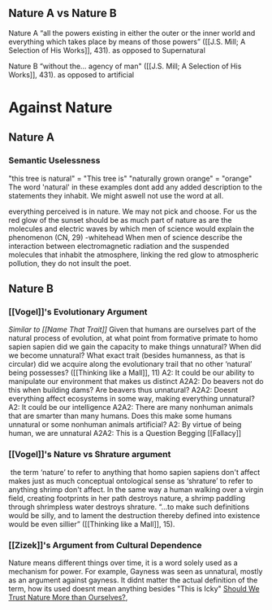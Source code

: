 ## Nature A vs Nature B
Nature A
	“all the powers existing in either the outer or the inner world and everything which takes place by means of those powers” ([[J.S. Mill; A Selection of His Works]], 431).
	as opposed to Supernatural

Nature B
	“without the… agency of man" ([[J.S. Mill; A Selection of His Works]], 431).
	as opposed to artificial


# Against Nature

## Nature A

### Semantic Uselessness
"this tree is natural" = "This tree is"
"naturally grown orange" = "orange"
	The word 'natural' in these examples dont add any added description to the statements they inhabit. We might aswell not use the word at all. 

everything perceived is in nature. We may not pick and choose.
For us the red glow of the sunset should be as much part of nature as are
the molecules and electric waves by which men of science would explain
the phenomenon (CN, 29)
-whitehead
When men
of science describe the interaction between electromagnetic radiation and
the suspended molecules that inhabit the atmosphere, linking the red glow
to atmospheric pollution, they do not insult the poet.
## Nature B

### [[Vogel]]'s Evolutionary Argument
*Similar to [[Name That Trait]]*
Given that humans are ourselves part of the natural process of evolution, at what point from formative primate to homo sapien sapien did we gain the capacity to make things unnatural? When did we become unnatural? What exact trait (besides humanness, as that is circular) did we acquire along the evolutionary trail that no other ‘natural’ being possesses? ([[Thinking like a Mall]], 11)
	A2: It could be our ability to manipulate our environment that makes us distinct
		A2A2: Do beavers not do this when building dams? Are beavers thus unnatural?
		A2A2: Doesnt everything affect ecosystems in some way, making everything unnatural?
	A2: It could be our intelligence
		A2A2: There are many nonhuman animals that are smarter than many humans. Does this make some humans unnatural or some nonhuman animals artificial?
	A2: By virtue of being human, we are unnatural
		A2A2: This is a Question Begging [[Fallacy]]
	

### [[Vogel]]'s Nature vs Shrature argument
 the term ‘nature’ to refer to anything that homo sapien sapiens don't affect makes just as much conceptual ontological sense as ‘shrature’ to refer to anything shrimp don't affect. In the same way a human walking over a virgin field, creating footprints in her path destroys nature, a shrimp paddling through shrimpless water destroys shrature.
	“…to make such definitions would be silly, and to lament the destruction thereby defined into existence would be even sillier” ([[Thinking like a Mall]], 15).


### [[Zizek]]'s Argument from Cultural Dependence
Nature means different things over time, it is a word solely used as a mechanism for power. 
	For example, Gayness was seen as unnatural, mostly as an argument against gayness. It didnt matter the actual definition of the term, how its used doesnt mean anything besides "This is Icky"
		[Should We Trust Nature More than Ourselves?](https://www.youtube.com/watch?v=3jjRq-CW1dc&t=1726s#t=534.7605633802817), 

